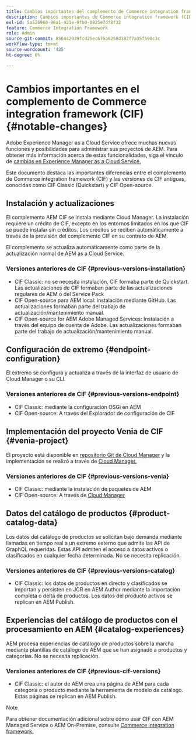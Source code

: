 ```yaml
---
title: Cambios importantes del complemento de Commerce integration framework (CIF)
description: Cambios importantes de Commerce integration framework (CIF) en comparación con las versiones de CIF anteriores.
exl-id: 5a526960-96a1-421e-9fb0-0825e7df8f32
feature: Commerce Integration Framework
role: Admin
source-git-commit: 856442039fcd25ec675a6258d182f7a35f590c3c
workflow-type: tm+mt
source-wordcount: '425'
ht-degree: 0%

---
```



# Cambios importantes en el complemento de Commerce integration framework (CIF) {#notable-changes}

Adobe Experience Manager as a Cloud Service ofrece muchas nuevas funciones y posibilidades para administrar sus proyectos de AEM. Para obtener más información acerca de estas funcionalidades, siga el vínculo de [cambios en Experience Manager as a Cloud Service.](/help/release-notes/aem-cloud-changes.md)

Este documento destaca las importantes diferencias entre el complemento de Commerce integration framework (CIF) y las versiones de CIF antiguas, conocidas como CIF Classic (Quickstart) y CIF Open-source.

## Instalación y actualizaciones

El complemento AEM CIF se instala mediante Cloud Manager. La instalación requiere un crédito de CIF, excepto en los entornos limitados en los que CIF se puede instalar sin créditos. Los créditos se reciben automáticamente a través de la provisión del complemento CIF en su contrato de AEM.

El complemento se actualiza automáticamente como parte de la actualización normal de AEM as a Cloud Service.

### Versiones anteriores de CIF {#previous-versions-installation}

* CIF Classic: no se necesita instalación, CIF formaba parte de Quickstart. Las actualizaciones de CIF formaban parte de las actualizaciones regulares de AEM o del Service Pack
* CIF Open-source para AEM local: instalación mediante GitHub. Las actualizaciones formaban parte del trabajo de actualización/mantenimiento manual.
* CIF Open-source for AEM Adobe Managed Services: Instalación a través del equipo de cuenta de Adobe. Las actualizaciones formaban parte del trabajo de actualización/mantenimiento manual.

## Configuración de extremo {#endpoint-configuration}

El extremo se configura y actualiza a través de la interfaz de usuario de Cloud Manager o su CLI.

### Versiones anteriores de CIF {#previous-versions-endpoint}

* CIF Classic: mediante la configuración OSGi en AEM
* CIF Open-source: A través del Explorador de configuración de CIF

## Implementación del proyecto Venia de CIF {#venia-project}

El proyecto está disponible en [repositorio Git de Cloud Manager](/help/implementing/cloud-manager/managing-code/integrating-with-git.md) y la implementación se realizó a través de [Cloud Manager.](/help/implementing/deploying/overview.md)

### Versiones anteriores de CIF {#previous-versions-venia}

* CIF Classic: mediante la instalación de paquetes de AEM
* CIF Open-source: A través de [Cloud Manager](https://experienceleague.adobe.com/docs/experience-manager-cloud-manager/content/introduction.html?lang=es)

## Datos del catálogo de productos {#product-catalog-data}

Los datos del catálogo de productos se solicitan bajo demanda mediante llamadas en tiempo real a un extremo externo que admite las API de GraphQL requeridas. Estas API admiten el acceso a datos activos o clasificados en cualquier fecha determinada. No se necesita replicación.

### Versiones anteriores de CIF {#previous-versions-catalog}

* CIF Classic: los datos de productos en directo y clasificados se importan y persisten en JCR en AEM Author mediante la importación completa o delta de productos. Los datos del producto activos se replican en AEM Publish.

## Experiencias del catálogo de productos con el procesamiento en AEM {#catalog-experiences}

AEM procesa experiencias de catálogo de productos sobre la marcha mediante plantillas de catálogo de AEM que se han asignado a productos y categorías. No se necesita replicación.

### Versiones anteriores de CIF {#previous-cif-versions}

* CIF Classic: el autor de AEM crea una página de AEM para cada categoría o producto mediante la herramienta de modelo de catálogo. Estas páginas se replican en AEM Publish.

>[!NOTE]
>
>Para obtener documentación adicional sobre cómo usar CIF con AEM Managed Service o AEM On-Premise, consulte [Commerce integration framework.](https://www.adobe.io/apis/experiencecloud/commerce-integration-framework/getting-started.html)
